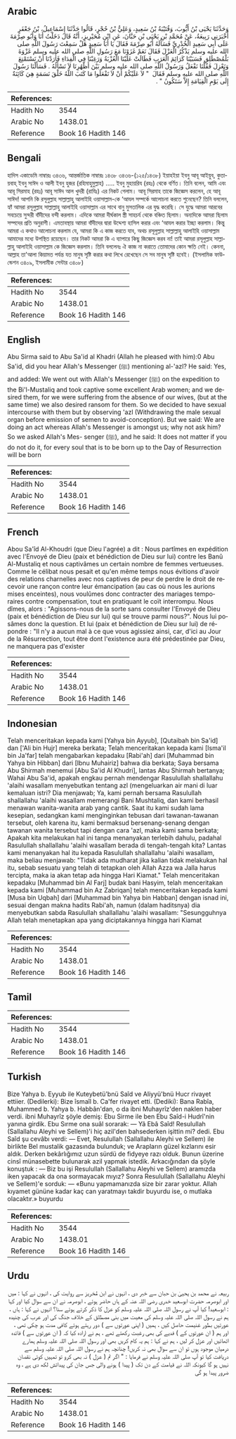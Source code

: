 ## Arabic


<div dir="rtl" lang="ar" style={{fontSize:'larger',backgroundColor:'#f8f9fa',padding:20}}>
وَحَدَّثَنَا يَحْيَى بْنُ أَيُّوبَ، وَقُتَيْبَةُ بْنُ سَعِيدٍ، وَعَلِيُّ بْنُ حُجْرٍ، قَالُوا حَدَّثَنَا إِسْمَاعِيلُ، بْنُ جَعْفَرٍ أَخْبَرَنِي رَبِيعَةُ، عَنْ مُحَمَّدِ بْنِ يَحْيَى بْنِ حَبَّانَ، عَنِ ابْنِ مُحَيْرِيزٍ، أَنَّهُ قَالَ دَخَلْتُ أَنَا وَأَبُو صِرْمَةَ عَلَى أَبِي سَعِيدٍ الْخُدْرِيِّ فَسَأَلَهُ أَبُو صِرْمَةَ فَقَالَ يَا أَبَا سَعِيدٍ هَلْ سَمِعْتَ رَسُولَ اللَّهِ صلى الله عليه وسلم يَذْكُرُ الْعَزْلَ فَقَالَ نَعَمْ غَزَوْنَا مَعَ رَسُولِ اللَّهِ صلى الله عليه وسلم غَزْوَةَ بَلْمُصْطَلِقِ فَسَبَيْنَا كَرَائِمَ الْعَرَبِ فَطَالَتْ عَلَيْنَا الْعُزْبَةُ وَرَغِبْنَا فِي الْفِدَاءِ فَأَرَدْنَا أَنْ نَسْتَمْتِعَ وَنَعْزِلَ فَقُلْنَا نَفْعَلُ وَرَسُولُ اللَّهِ صلى الله عليه وسلم بَيْنَ أَظْهُرِنَا لاَ نَسْأَلُهُ ‏.‏ فَسَأَلْنَا رَسُولَ اللَّهِ صلى الله عليه وسلم فَقَالَ ‏ "‏ لاَ عَلَيْكُمْ أَنْ لاَ تَفْعَلُوا مَا كَتَبَ اللَّهُ خَلْقَ نَسَمَةٍ هِيَ كَائِنَةٌ إِلَى يَوْمِ الْقِيَامَةِ إِلاَّ سَتَكُونُ ‏"‏ ‏.‏
</div>
<div style={{backgroundColor:'#f8f9fa',padding:20, marginBottom: 10}}><table> <thead> <tr> <th>References:</th> <th></th> </tr> </thead> <tbody><tr><td>Hadith No</td><td>3544</td></tr><tr><td>Arabic No</td><td>1438.01</td></tr><tr><td>Reference</td><td>Book 16 Hadith 146</td></tr></tbody></table></div>

## Bengali


<div dir="ltr" lang="bn" style={{fontSize:'larger',backgroundColor:'#f8f9fa',padding:20}}>
হাদিস একাডেমি নাম্বারঃ ৩৪৩৬, আন্তর্জাতিক নাম্বারঃ ১৪৩৮ ৩৪৩৬-(১২৫/১৪৩৮) ইয়াহইয়া ইবনু আবূ আইয়ুব, কুতায়বাহ্ ইবনু সাঈদ ও আলী ইবনু হুজর (রহিমাহুমুল্লাহ) ..... ইবনু মুহায়রিয (রহঃ) থেকে বর্ণিত। তিনি বলেন, আমি এবং আবূ সিরমাহ (রহঃ) আবূ সাঈদ আল খুদরী (রাযিঃ) এর নিকট গেলাম। আবূ সিরমাহ তাকে জিজ্ঞেস করলেন, হে আবূ সাঈদ! আপনি কি রসূলুল্লাহ সাল্লাল্লাহু আলাইহি ওয়াসাল্লাম-কে ‘আযল সম্পর্কে আলোচনা করতে শুনেছেন? তিনি বললেন, হ্যাঁ আমরা রসূলুল্লাহ সাল্লাল্লাহু আলাইহি ওয়াসাল্লাম এর সাথে বানু মুসতালিক এর যুদ্ধ করেছি। সে যুদ্ধে আমরা আরবের সবচেয়ে সুন্দরী বাঁদীদের বন্দী করলাম। এদিকে আমরা দীর্ঘকাল স্ত্রী সাহচর্য থেকে বঞ্চিত ছিলাম। অন্যদিকে আমরা ছিলাম সম্পদের প্রতি অনুরাগী। এমতাবস্থায় আমরা বাঁদীদের দ্বারা উদ্দেশ্য হাসিল করার এবং ‘আযল করার ইচ্ছা করলাম। কিন্তু আমরা এ কথাও আলোচনা করলাম যে, আমরা কি এ কাজ করতে যাব, অথচ রসূলুল্লাহ সাল্লাল্লাহু আলাইহি ওয়াসাল্লাম আমাদের মধ্যে উপস্থিত রয়েছেন। তার নিকট আমরা কি এ ব্যাপারে কিছু জিজ্ঞেস করব না! তাই আমরা রসূলুল্লাহ সাল্লাল্লাহু আলাইহি ওয়াসাল্লাম কে জিজ্ঞেস করলাম। তিনি বললেনঃ ঐ কাজ না করাতে তোমাদের কোন ক্ষতি নেই। কেননা, আল্লাহ তা'আলা কিয়ামত পর্যন্ত যত মানুষ সৃষ্টি করার কথা লিখে রেখেছেন সে সব মানুষ সৃষ্টি হবেই। (ইসলামিক ফাউন্ডেশন ৩৪০৯, ইসলামীক সেন্টার ৩৪০৮)
</div>
<div style={{backgroundColor:'#f8f9fa',padding:20, marginBottom: 10}}><table> <thead> <tr> <th>References:</th> <th></th> </tr> </thead> <tbody><tr><td>Hadith No</td><td>3544</td></tr><tr><td>Arabic No</td><td>1438.01</td></tr><tr><td>Reference</td><td>Book 16 Hadith 146</td></tr></tbody></table></div>

## English


<div dir="ltr" lang="en" style={{fontSize:'larger',backgroundColor:'#f8f9fa',padding:20}}>
Abu Sirma said to Abu Sa'id al Khadri (Allah he pleased with him):0 Abu Sa'id, did you hear Allah's Messenger (ﷺ) mentioning al-'azl? He said: Yes, and added: We went out with Allah's Messenger (ﷺ) on the expedition to the Bi'l-Mustaliq and took captive some excellent Arab women; and we desired them, for we were suffering from the absence of our wives, (but at the same time) we also desired ransom for them. So we decided to have sexual intercourse with them but by observing 'azl (Withdrawing the male sexual organ before emission of semen to avoid-conception). But we said: We are doing an act whereas Allah's Messenger is amongst us; why not ask him? So we asked Allah's Mes- senger (ﷺ), and he said: It does not matter if you do not do it, for every soul that is to be born up to the Day of Resurrection will be born
</div>
<div style={{backgroundColor:'#f8f9fa',padding:20, marginBottom: 10}}><table> <thead> <tr> <th>References:</th> <th></th> </tr> </thead> <tbody><tr><td>Hadith No</td><td>3544</td></tr><tr><td>Arabic No</td><td>1438.01</td></tr><tr><td>Reference</td><td>Book 16 Hadith 146</td></tr></tbody></table></div>

## French


<div dir="ltr" lang="fr" style={{fontSize:'larger',backgroundColor:'#f8f9fa',padding:20}}>
Abou Sa'îd Al-Khoudri (que Dieu l'agrée) a dit : Nous partîmes en expédition avec l'Envoyé de Dieu (paix et bénédiction de Dieu sur lui) contre les Banû Al-Mustaliq et nous captivâmes un certain nombre de femmes vertueuses. Comme le célibat nous pesait et qu'en même temps nous évitions d'avoir des relations charnelles avec nos captives de peur de perdre le droit de recevoir une rançon contre leur émancipation (au cas où nous les aurions mises enceintes), nous voulûmes donc contracter des mariages temporaires contre compensation, tout en pratiquant le coït interrompu. Nous dîmes, alors : "Agissons-nous de la sorte sans consulter l'Envoyé de Dieu (paix et bénédiction de Dieu sur lui) qui se trouve parmi nous?". Nous lui posâmes donc la question. Et lui (paix et bénédiction de Dieu sur lui) de répondre : "Il n'y a aucun mal à ce que vous agissiez ainsi, car, d'ici au Jour de la Résurrection, tout être dont l'existence aura été prédestinée par Dieu, ne manquera pas d'exister
</div>
<div style={{backgroundColor:'#f8f9fa',padding:20, marginBottom: 10}}><table> <thead> <tr> <th>References:</th> <th></th> </tr> </thead> <tbody><tr><td>Hadith No</td><td>3544</td></tr><tr><td>Arabic No</td><td>1438.01</td></tr><tr><td>Reference</td><td>Book 16 Hadith 146</td></tr></tbody></table></div>

## Indonesian


<div dir="ltr" lang="id" style={{fontSize:'larger',backgroundColor:'#f8f9fa',padding:20}}>
Telah menceritakan kepada kami [Yahya bin Ayyub], [Qutaibah bin Sa'id] dan ['Ali bin Hujr] mereka berkata; Telah menceritakan kepada kami [Isma'il bin Ja'far] telah mengabarkan kepadaku [Rabi'ah] dari [Muhammad bin Yahya bin Hibban] dari [Ibnu Muhairiz] bahwa dia berkata; Saya bersama Abu Shirmah menemui [Abu Sa'id Al Khudri], lantas Abu Shirmah bertanya; Wahai Abu Sa'id, apakah engkau pernah mendengar Rasulullah shallallahu 'alaihi wasallam menyebutkan tentang azl (mengeluarkan air mani di luar kemaluan istri? Dia menjawab; Ya, kami pernah bersama Rasulullah shallallahu 'alaihi wasallam memerangi Bani Mushtaliq, dan kami berhasil menawan wanita-wanita arab yang cantik. Saat itu kami sudah lama kesepian, sedangkan kami menginginkan tebusan dari tawanan-tawanan tersebut, oleh karena itu, kami bermaksud bersenang-senang dengan tawanan wanita tersebut tapi dengan cara 'azl, maka kami sama berkata; Apakah kita melakukan hal ini tanpa menanyakan terlebih dahulu, padahal Rasulullah shallallahu 'alaihi wasallam berada di tengah-tengah kita? Lantas kami menanyakan hal itu kepada Rasulullah shallallahu 'alaihi wasallam, maka beliau menjawab: "Tidak ada mudharat jika kalian tidak melakukan hal itu, sebab sesuatu yang telah di tetapkan oleh Allah Azza wa Jalla harus tercipta, maka ia akan tetap ada hingga Hari Kiamat." Telah menceritakan kepadaku [Muhammad bin Al Farj] budak bani Hasyim, telah menceritakan kepada kami [Muhammad bin Az Zabriqan] telah menceritakan kepada kami [Musa bin Uqbah] dari [Muhammad bin Yahya bin Habban] dengan isnad ini, sesuai dengan makna hadits Rabi'ah, namun (dalam haditsnya) dia menyebutkan sabda Rasulullah shallallahu 'alaihi wasallam: "Sesungguhnya Allah telah menetapkan apa yang diciptakannya hingga hari Kiamat
</div>
<div style={{backgroundColor:'#f8f9fa',padding:20, marginBottom: 10}}><table> <thead> <tr> <th>References:</th> <th></th> </tr> </thead> <tbody><tr><td>Hadith No</td><td>3544</td></tr><tr><td>Arabic No</td><td>1438.01</td></tr><tr><td>Reference</td><td>Book 16 Hadith 146</td></tr></tbody></table></div>

## Tamil


<div dir="ltr" lang="ta" style={{fontSize:'larger',backgroundColor:'#f8f9fa',padding:20}}>

</div>
<div style={{backgroundColor:'#f8f9fa',padding:20, marginBottom: 10}}><table> <thead> <tr> <th>References:</th> <th></th> </tr> </thead> <tbody><tr><td>Hadith No</td><td>3544</td></tr><tr><td>Arabic No</td><td>1438.01</td></tr><tr><td>Reference</td><td>Book 16 Hadith 146</td></tr></tbody></table></div>

## Turkish


<div dir="ltr" lang="tr" style={{fontSize:'larger',backgroundColor:'#f8f9fa',padding:20}}>
Bize Yahya b. Eyyub ile Kuteybetü'bnü Saîd ve Aliyyü'bnü Hucr rivayet ettiier. (Dedilerki): Bize îsmaîl b. Ca'fer rivayet etti. (Dediki): Bana Rabîa, Muhammed b. Yahya b. Habbân'dan, o da ibni Muhayrîz'den naklen haber verdi. ibni Muhayrîz şöyle demiş: Ebu Sirme ile ben Ebu Saîd-i Hudrî'nin yanına girdik. Ebu Sırme ona suâl sorarak: — Yâ Ebâ Saîd! Resulullah (Sallallahu Aleyhi ve Sellem)'i hiç azil'den bahsederken işittin mi? dedi. Ebu Saîd şu cevâbı verdi: — Evet, Resulullah (Sallallahu Aleyhi ve Sellem) ile birlikte Bel mustalik gazasında bulunduk; ve Arapların güzel kızlarını esir aldık. Derken bekârlığımız uzun sürdü de fidyeye razı olduk. Bunun üzerine cinsî münasebette bulunarak azil yapmak istedik. Arkacığından da şöyle konuştuk : — Biz bu işi Resulullah (Sallallahu Aleyhi ve Sellem) aramızda iken yapacak da ona sormayacak mıyız? Sonra Resulullah (Sallallahu Aleyhi ve Sellem)'e sorduk: — «Bunu yapmamanızda size bir zarar yoktur. Allah kıyamet gününe kadar kaç can yaratmayı takdir buyurdu ise, o mutlaka olacaktır.» buyurdu
</div>
<div style={{backgroundColor:'#f8f9fa',padding:20, marginBottom: 10}}><table> <thead> <tr> <th>References:</th> <th></th> </tr> </thead> <tbody><tr><td>Hadith No</td><td>3544</td></tr><tr><td>Arabic No</td><td>1438.01</td></tr><tr><td>Reference</td><td>Book 16 Hadith 146</td></tr></tbody></table></div>

## Urdu


<div dir="rtl" lang="ur" style={{fontSize:'larger',backgroundColor:'#f8f9fa',padding:20}}>
ربیعہ نے محمد بن یحییٰ بن حبان سے خبر دی ، انہوں نے ابن مُحَریز سے روایت کی ، انہوں نے کہا : میں اور ابوصرمہ حضرت ابوسعید خدری رضی اللہ عنہ کے ہاں حاضر ہوئے ، ابوصرمہ نے ان سے سوال کیا اور کہا : ابوسعید! کیا آپ نے رسول اللہ صلی اللہ علیہ وسلم کو عزل کا ذکر کرتے ہوئے سنا؟ انہوں نے کہا : ہاں ، ہم نے رسول اللہ صلی اللہ علیہ وسلم کی معیت میں بنی مصطلق کے خلاف جنگ کی اور عرب کی چنیدہ عورتیں بطور غنیمت حاصل کیں ، ہمیں ( اپنی عورتوں سے ) دور رہتے ہوئے کافی مدت ہو چکی تھی ، اور ہم ( ان عورتوں کے ) فدیے کی بھی رغبت رکھتے تھے ، ہم نے ارادہ کیا کہ ( ان عورتوں سے ) فائدہ اٹھائیں اور عزل کر لیں ، ہم نے کہا : ہم یہ کام کریں بھی اور رسول اللہ صلی اللہ علیہ وسلم ہمارے درمیان موجود ہوں تو ان سے سوال بھی نہ کریں! چنانچہ ہم نے رسول اللہ صلی اللہ علیہ وسلم سے دریافت کیا تو آپ صلی اللہ علیہ وسلم نے فرمایا : " اگر تم ( عزل ) نہ بھی کرو تو تمہیں کوئی نقصان نہیں ہو گا کیونکہ اللہ نے قیامت کے دن تک ( پیدا ) ہونے والی جس جان کی پیدائش لکھ دی ہے ، وہ ضرور پیدا ہو گی
</div>
<div style={{backgroundColor:'#f8f9fa',padding:20, marginBottom: 10}}><table> <thead> <tr> <th>References:</th> <th></th> </tr> </thead> <tbody><tr><td>Hadith No</td><td>3544</td></tr><tr><td>Arabic No</td><td>1438.01</td></tr><tr><td>Reference</td><td>Book 16 Hadith 146</td></tr></tbody></table></div>